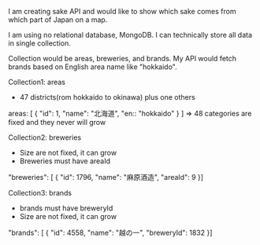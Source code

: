 I am creating sake API and would like to show which sake comes from which part of Japan on a map.

I am using no relational database, MongoDB.
I can technically store all data in single collection.

Collection would be areas, breweries, and brands.
My API would fetch brands based on English area name like "hokkaido".


Collection1: areas
- 47 districts(rom hokkaido to okinawa) plus one others

areas: [
  {
    "id": 1,
    "name": "北海道",
    "en:: "hokkaido"
  }
]
=> 48 categories are fixed and they never will grow

Collection2: breweries
- Size are not fixed, it can grow
- Breweries must have areaId

"breweries": [
    {
      "id": 1796,
      "name": "麻原酒造",
      "areaId": 9
    }]


Collection3: brands
- brands must have breweryId
- Size are not fixed, it can grow

"brands": [
    {
      "id": 4558,
      "name": "越の一",
      "breweryId": 1832
    }]


